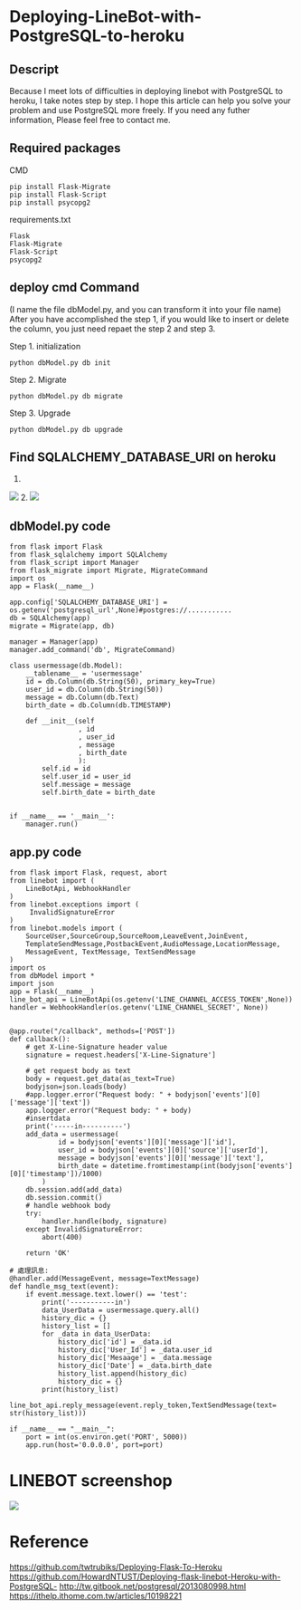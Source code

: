 Deploying-LineBot-with-PostgreSQL-to-heroku
==== 

Descript
-------
Because I meet lots of difficulties in deploying linebot with PostgreSQL to heroku, I take notes step by step. I hope this article can help you solve your problem and use PostgreSQL more freely. If you need any futher information, Please feel free to contact me.

Required packages
-------
CMD
```
pip install Flask-Migrate
pip install Flask-Script
pip install psycopg2
```
requirements.txt
```
Flask
Flask-Migrate
Flask-Script
psycopg2
```
deploy cmd Command
-------
(I name the file dbModel.py, and you can transform it into your file name)
After you have accomplished the step 1, if you would like to insert or delete the column, you just need repaet the step 2 and step 3. 

Step 1. initialization 
```
python dbModel.py db init
```
Step 2. Migrate
```
python dbModel.py db migrate
```
Step 3. Upgrade
```
python dbModel.py db upgrade
```

Find SQLALCHEMY_DATABASE_URI on heroku
-------
1.
![](https://i.imgur.com/K6CyCMu.png")
2.
![](https://i.imgur.com/vhdr47P.png")

dbModel.py code
-------
```
from flask import Flask
from flask_sqlalchemy import SQLAlchemy
from flask_script import Manager
from flask_migrate import Migrate, MigrateCommand
import os
app = Flask(__name__)

app.config['SQLALCHEMY_DATABASE_URI'] = os.getenv('postgresql_url',None)#postgres://...........
db = SQLAlchemy(app)
migrate = Migrate(app, db)

manager = Manager(app)
manager.add_command('db', MigrateCommand)

class usermessage(db.Model):
    __tablename__ = 'usermessage'
    id = db.Column(db.String(50), primary_key=True)
    user_id = db.Column(db.String(50))
    message = db.Column(db.Text)
    birth_date = db.Column(db.TIMESTAMP)

    def __init__(self
                 , id
                 , user_id
                 , message
                 , birth_date
                 ):
        self.id = id
        self.user_id = user_id
        self.message = message
        self.birth_date = birth_date


if __name__ == '__main__':
    manager.run()
```

app.py code
-------
```
from flask import Flask, request, abort
from linebot import (
    LineBotApi, WebhookHandler
)
from linebot.exceptions import (
     InvalidSignatureError
)
from linebot.models import (
    SourceUser,SourceGroup,SourceRoom,LeaveEvent,JoinEvent,
    TemplateSendMessage,PostbackEvent,AudioMessage,LocationMessage,
    MessageEvent, TextMessage, TextSendMessage
)
import os
from dbModel import *
import json
app = Flask(__name__)
line_bot_api = LineBotApi(os.getenv('LINE_CHANNEL_ACCESS_TOKEN',None))
handler = WebhookHandler(os.getenv('LINE_CHANNEL_SECRET', None))


@app.route("/callback", methods=['POST'])
def callback():
    # get X-Line-Signature header value
    signature = request.headers['X-Line-Signature']

    # get request body as text
    body = request.get_data(as_text=True)
    bodyjson=json.loads(body)
    #app.logger.error("Request body: " + bodyjson['events'][0]['message']['text'])
    app.logger.error("Request body: " + body)
    #insertdata
    print('-----in----------')
    add_data = usermessage(
            id = bodyjson['events'][0]['message']['id'],
            user_id = bodyjson['events'][0]['source']['userId'],
            message = bodyjson['events'][0]['message']['text'],
            birth_date = datetime.fromtimestamp(int(bodyjson['events'][0]['timestamp'])/1000)
        )
    db.session.add(add_data)
    db.session.commit()
    # handle webhook body
    try:
        handler.handle(body, signature)
    except InvalidSignatureError:
        abort(400)

    return 'OK'

# 處理訊息:
@handler.add(MessageEvent, message=TextMessage)
def handle_msg_text(event):
    if event.message.text.lower() == 'test':
        print('-----------in')
        data_UserData = usermessage.query.all()
        history_dic = {}
        history_list = []
        for _data in data_UserData:
            history_dic['id'] = _data.id
            history_dic['User_Id'] = _data.user_id
            history_dic['Mesaage'] = _data.message
            history_dic['Date'] = _data.birth_date
            history_list.append(history_dic)
            history_dic = {}
        print(history_list)
        line_bot_api.reply_message(event.reply_token,TextSendMessage(text= str(history_list)))  
        
if __name__ == "__main__":
    port = int(os.environ.get('PORT', 5000))
    app.run(host='0.0.0.0', port=port)
```

LINEBOT screenshop
====
![](https://i.imgur.com/wgPAnmv.jpg")

Reference
====
https://github.com/twtrubiks/Deploying-Flask-To-Heroku
https://github.com/HowardNTUST/Deploying-flask-linebot-Heroku-with-PostgreSQL-
http://tw.gitbook.net/postgresql/2013080998.html
https://ithelp.ithome.com.tw/articles/10198221
